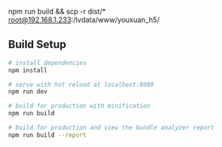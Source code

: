 ﻿
npm run build && scp -r dist/* root@192.168.1.233:/lvdata/www/youxuan_h5/

## Build Setup

``` bash
# install dependencies
npm install

# serve with hot reload at localhost:8080
npm run dev

# build for production with minification
npm run build

# build for production and view the bundle analyzer report
npm run build --report
```
